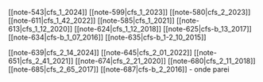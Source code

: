 
[[note-543|cfs_1_2024]]
[[note-599|cfs_1_2023]]
[[note-580|cfs_2_2023]]
[[note-611|cfs_1_42_2022]]
[[note-585|cfs_1_2021]]
[[note-613|cfs_1_12_2020]]
[[note-624|cfs_1_12_2018]]
[[note-625|cfs-b_13_2017]]
[[note-634|cfs-b_1_07_2016]]
[[note-635|cfs-b_1-2_10_2015]]

[[note-639|cfs_2_14_2024]]
[[note-645|cfs_2_01_2022]]
[[note-651|cfs_2_41_2021]]
[[note-674|cfs_2_21_2020]]
[[note-680|cfs_2_11_2018]]
[[note-685|cfs_2_65_2017]]
[[note-687|cfs-b_2_2016]] - onde parei
